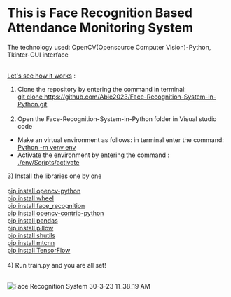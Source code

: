 <h1>This is Face Recognition Based Attendance Monitoring System</h1> 
The technology used: OpenCV(Opensource Computer Vision)-Python, Tkinter-GUI interface<br><br>

<u>Let's see how it works</u> :<br>
1) Clone the repository by entering the command in terminal:<br>
<u>git clone https://github.com/Abie2023/Face-Recognition-System-in-Python.git</u><br><br>
2) Open the Face-Recognition-System-in-Python folder in Visual studio code
<ul>
<li>Make an virtual environment as follows: in terminal enter the command: <br><u>Python -m venv env </u>
<li>Activate the environment by entering the command : <u> ./env/Scripts/activate </u>
</ul>
3) Install the libraries one by one<br><br>
<u>pip install opencv-python</u> <br>
<u>pip install wheel</u> <br>
<u>pip install face_recognition</u><br>
<u>pip install opencv-contrib-python</u><br>
<u>pip install pandas</u> <br>
<u>pip install pillow</u> <br>
<u>pip install shutils</u><br>
<u>pip install mtcnn</u><br>
<u>pip install TensorFlow</u><br><br>
4) Run train.py and you are all set!<br><br>

![Face Recognition System 30-3-23 11_38_19 AM](https://user-images.githubusercontent.com/124857975/228792713-291db25d-f74a-46a7-824f-997c6296dfd8.png)

